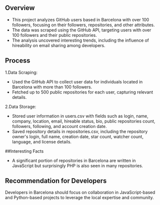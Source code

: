 ## Overview
- This project analyzes GitHub users based in Barcelona with over 100 followers, focusing on their followers, repositories, and other attributes.
- The data was scraped using the GitHub API, targeting users with over 100 followers and their public repositories.
- The analysis uncovered interesting trends, including the influence of hireability on email sharing among developers.
  
## Process
1.Data Scraping:

- Used the GitHub API to collect user data for individuals located in Barcelona with more than 100 followers.
- Fetched up to 500 public repositories for each user, capturing relevant details.

2.Data Storage:

- Stored user information in users.csv with fields such as login, name, company, location, email, hireable status, bio, public repositories count, followers, following, and account creation date.
- Saved repository details in repositories.csv, including the repository owner's login, full name, creation date, star count, watcher count, language, and license details.

##Interesting Facts

- A significant portion of repositories in Barcelona are written in JavaScript but surprisingly PHP is also seen in many repositories.

## Recommendation for Developers

Developers in Barcelona should focus on collaboration in JavaScript-based and Python-based projects to leverage the local expertise and community.
